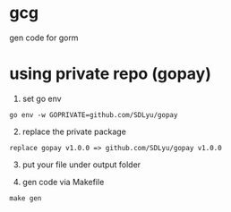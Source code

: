 # gcg
gen code for gorm

# using private repo (gopay)

1. set go env
```
go env -w GOPRIVATE=github.com/SDLyu/gopay
```

2. replace the private package
```
replace gopay v1.0.0 => github.com/SDLyu/gopay v1.0.0
```

3. put your file under output folder

4. gen code via Makefile
```
make gen
```

